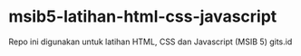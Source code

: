 # msib5-latihan-html-css-javascript
Repo ini digunakan untuk latihan HTML, CSS dan Javascript (MSIB 5) gits.id
